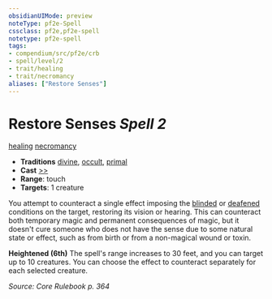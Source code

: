 ```yaml
---
obsidianUIMode: preview
noteType: pf2e-Spell
cssclass: pf2e,pf2e-spell
notetype: pf2e-spell
tags:
- compendium/src/pf2e/crb
- spell/level/2
- trait/healing
- trait/necromancy
aliases: ["Restore Senses"]
---
```

# Restore Senses *Spell 2*   
[healing](rules/traits/healing.md "Healing Effect Trait")  [necromancy](rules/traits/necromancy.md "Necromancy School Trait")  

- **Traditions** [divine](rules/traits/divine.md "Divine Tradition Trait"), [occult](rules/traits/occult.md "Occult Tradition Trait"), [primal](rules/traits/primal.md "Primal Tradition Trait")
- **Cast** [>>](rules/core-rulebook/chapter-9-playing-the-game.md#Actions "Two-Action") 
- **Range**: touch
- **Targets**: 1 creature

You attempt to counteract a single effect imposing the [blinded](rules/conditions.md#Blinded) or [deafened](rules/conditions.md#Deafened) conditions on the target, restoring its vision or hearing. This can counteract both temporary magic and permanent consequences of magic, but it doesn't cure someone who does not have the sense due to some natural state or effect, such as from birth or from a non-magical wound or toxin.

**Heightened (6th)** The spell's range increases to 30 feet, and you can target up to 10 creatures. You can choose the effect to counteract separately for each selected creature.

*Source: Core Rulebook p. 364*
